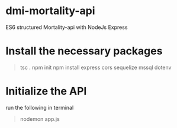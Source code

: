 # dmi-mortality-api
ES6 structured Mortality-api with NodeJs Express

# Install the necessary packages
>tsc .
>npm init
>npm install express cors sequelize mssql dotenv

# Initialize the API
run the following in terminal
>nodemon app.js


